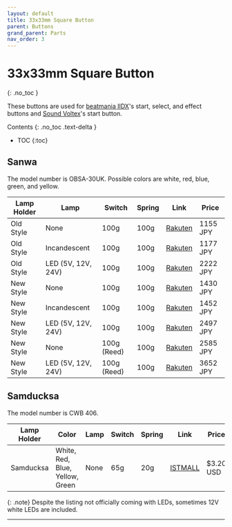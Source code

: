 ```yaml
---
layout: default
title: 33x33mm Square Button
parent: Buttons
grand_parent: Parts
nav_order: 3
---
```


# 33x33mm Square Button
{: .no_toc }

These buttons are used for [beatmania IIDX](/controllers/beatmania-iidx/beatmania-iidx.md)'s start, select, and effect buttons and [Sound Voltex](/controllers/sound-voltex/sound-voltex.md)'s start button.

Contents
{: .no_toc .text-delta }

- TOC
{:toc}

## Sanwa

The model number is OBSA-30UK. Possible colors are white, red, blue, green, and yellow.

| **Lamp Holder** | **Lamp**           | **Switch**  | **Spring** | **Link**       | **Price**  |
|-----------------|--------------------|-------------|------------|----------------|------------|
| Old Style       | None               | 100g        | 100g       | [Rakuten][R1]  | 1155 JPY   |
| Old Style       | Incandescent       | 100g        | 100g       | [Rakuten][R2]  | 1177 JPY   |
| Old Style       | LED (5V, 12V, 24V) | 100g        | 100g       | [Rakuten][R3]  | 2222 JPY   |
| New Style       | None               | 100g        | 100g       | [Rakuten][R4]  | 1430 JPY   |
| New Style       | Incandescent       | 100g        | 100g       | [Rakuten][R5]  | 1452 JPY   |
| New Style       | LED (5V, 12V, 24V) | 100g        | 100g       | [Rakuten][R6]  | 2497 JPY   |
| New Style       | None               | 100g (Reed) | 100g       | [Rakuten][R7]  | 2585 JPY   |
| New Style       | LED (5V, 12V, 24V) | 100g (Reed) | 100g       | [Rakuten][R8]  | 3652 JPY   |

## Samducksa

The model number is CWB 406. 

| **Lamp Holder** | **Color**                       | **Lamp** | **Switch** | **Spring** | **Link**      | **Price**  |
|-----------------|---------------------------------|----------|------------|------------|---------------|------------|
| Samducksa       | White, Red, Blue, Yellow, Green | None     | 65g        | 20g        | [ISTMALL][I1] | $3.20 USD  |

{: .note}
Despite the listing not officially coming with LEDs, sometimes 12V white LEDs are included.

----

[R1]: https://item.rakuten.co.jp/sanwadenshi/ilumb_016/
[R2]: https://item.rakuten.co.jp/sanwadenshi/ilumb_015/
[R3]: https://item.rakuten.co.jp/sanwadenshi/ilumb_014/
[R4]: https://item.rakuten.co.jp/sanwadenshi/ilumb_011/
[R5]: https://item.rakuten.co.jp/sanwadenshi/ilumb_010/
[R6]: https://item.rakuten.co.jp/sanwadenshi/ilumb_009/
[R7]: https://item.rakuten.co.jp/sanwadenshi/ilumb_013/
[R8]: https://item.rakuten.co.jp/sanwadenshi/ilumb_012/
[R9]: https://item.rakuten.co.jp/sanwadenshi/ilumb_098/
[R10]: https://item.rakuten.co.jp/sanwadenshi/ilumb_097/
[R11]: https://item.rakuten.co.jp/sanwadenshi/ilumb_102/
[R12]: https://item.rakuten.co.jp/sanwadenshi/ilumb_101/
[R13]: https://item.rakuten.co.jp/sanwadenshi/ilumb_106/
[R14]: https://item.rakuten.co.jp/sanwadenshi/ilumb_105/

[I1]: https://www.us.istmall.co.kr/Product/Detail/view/pid/72/cid/161